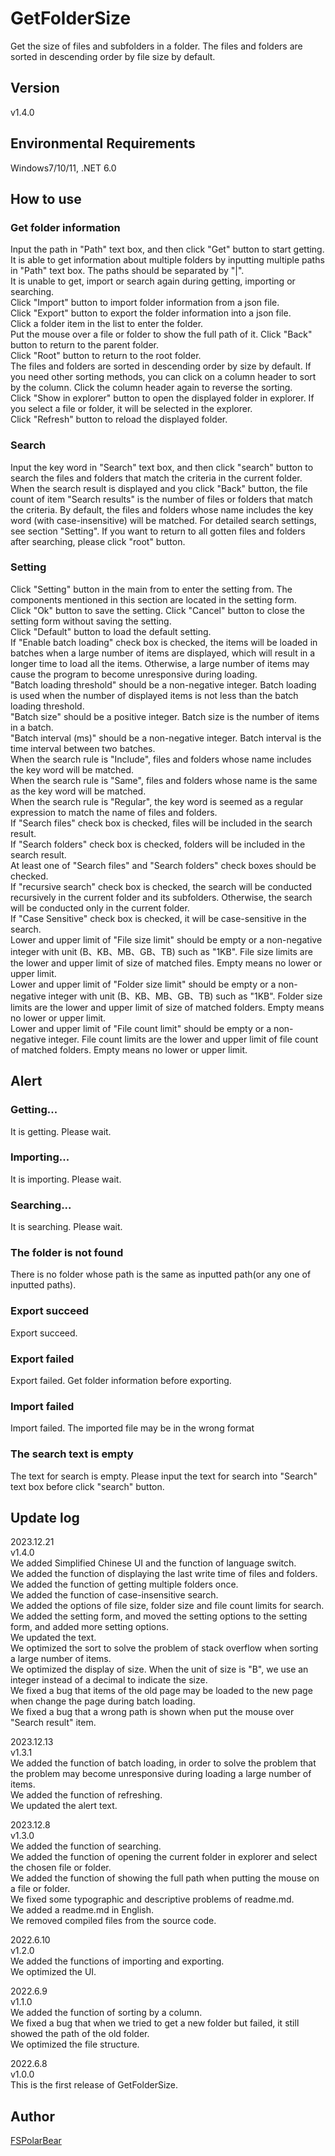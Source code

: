 # GetFolderSize
Get the size of files and subfolders in a folder. The files and folders are sorted in descending order by file size by default.

## Version
v1.4.0

## Environmental Requirements
Windows7/10/11, .NET 6.0

## How to use
### Get folder information
Input the path in "Path" text box, and then click "Get" button to start getting.<br>
It is able to get information about multiple folders by inputting multiple paths in "Path" text box. The paths should be separated by "|".<br>
It is unable to get, import or search again during getting, importing or searching.<br>
Click "Import" button to import folder information from a json file.<br>
Click "Export" button to export the folder information into a json file.<br>
Click a folder item in the list to enter the folder.<br>
Put the mouse over a file or folder to show the full path of it.
Click "Back" button to return to the parent folder.<br>
Click "Root" button to return to the root folder.<br>
The files and folders are sorted in descending order by size by default. If you need other sorting methods, you can click on a column header to sort by the column. Click the column header again to reverse the sorting.<br>
Click "Show in explorer" button to open the displayed folder in explorer. If you select a file or folder, it will be selected in the explorer.<br>
Click "Refresh" button to reload the displayed folder.<br>

### Search
Input the key word in "Search" text box, and then click "search" button to search the files and folders that match the criteria in the current folder.<br>
When the search result is displayed and you click "Back" button, the file count of item "Search results" is the number of files or folders that match the criteria.
By default, the files and folders whose name includes the key word (with case-insensitive) will be matched. For detailed search settings, see section "Setting".
If you want to return to all gotten files and folders after searching, please click "root" button.<br>

### Setting
Click "Setting" button in the main from to enter the setting from. The components mentioned in this section are located in the setting form.<br>
Click "Ok" button to save the setting. Click "Cancel" button to close the setting form without saving the setting.<br>
Click "Default" button to load the default setting.<br>
If "Enable batch loading" check box is checked, the items will be loaded in batches when a large number of items are displayed, which will result in a longer time to load all the items. Otherwise, a large number of items may cause the program to become unresponsive during loading.<br>
"Batch loading threshold" should be a non-negative integer. Batch loading is used when the number of displayed items is not less than the batch loading threshold.<br>
"Batch size" should be a positive integer. Batch size is the number of items in a batch.<br>
"Batch interval (ms)" should be a non-negative integer. Batch interval is the time interval between two batches.<br>
When the search rule is "Include", files and folders whose name includes the key word will be matched.<br>
When the search rule is "Same", files and folders whose name is the same as the key word will be matched.<br>
When the search rule is "Regular", the key word is seemed as a regular expression to match the name of files and folders.<br>
If "Search files" check box is checked, files will be included in the search result.<br>
If "Search folders" check box is checked, folders will be included in the search result.<br>
At least one of "Search files" and "Search folders" check boxes should be checked.<br>
If "recursive search" check box is checked, the search will be conducted recursively in the current folder and its subfolders. Otherwise, the search will be conducted only in the current folder.<br>
If "Case Sensitive" check box is checked, it will be case-sensitive in the search.<br>
Lower and upper limit of "File size limit" should be empty or a non-negative integer with unit (B、KB、MB、GB、TB) such as "1KB". File size limits are the lower and upper limit of size of matched files. Empty means no lower or upper limit.<br>
Lower and upper limit of "Folder size limit" should be empty or a non-negative integer with unit (B、KB、MB、GB、TB) such as "1KB". Folder size limits are the lower and upper limit of size of matched folders. Empty means no lower or upper limit.<br>
Lower and upper limit of "File count limit" should be empty or a non-negative integer. File count limits are the lower and upper limit of file count of matched folders. Empty means no lower or upper limit.<br>

## Alert
### Getting...
It is getting. Please wait.
### Importing...
It is importing. Please wait.
### Searching...
It is searching. Please wait.
### The folder is not found
There is no folder whose path is the same as inputted path(or any one of inputted paths).
### Export succeed
Export succeed.
### Export failed
Export failed. Get folder information before exporting.
### Import failed
Import failed. The imported file may be in the wrong format
### The search text is empty
The text for search is empty. Please input the text for search into "Search" text box before click "search" button.



## Update log
2023.12.21<br>
v1.4.0<br>
We added Simplified Chinese UI and the function of language switch.<br>
We added the function of displaying the last write time of files and folders.<br>
We added the function of getting multiple folders once.<br>
We added the function of case-insensitive search.<br>
We added the options of file size, folder size and file count limits for search.<br>
We added the setting form, and moved the setting options to the setting form, and added more setting options.<br>
We updated the text.<br>
We optimized the sort to solve the problem of stack overflow when sorting a large number of items.<br>
We optimized the display of size. When the unit of size is "B", we use an integer instead of a decimal to indicate the size.<br>
We fixed a bug that items of the old page may be loaded to the new page when change the page during batch loading.<br>
We fixed a bug that a wrong path is shown when put the mouse over "Search result" item.<br>



2023.12.13<br>
v1.3.1<br>
We added the function of batch loading, in order to solve the problem that the problem may become unresponsive during loading a large number of items.<br>
We added the function of refreshing.<br>
We updated the alert text.<br>


2023.12.8<br>
v1.3.0<br>
We added the function of searching.<br>
We added the function of opening the current folder in explorer and select the chosen file or folder.<br>
We added the function of showing the full path when putting the mouse on a file or folder.<br>
We fixed some typographic and descriptive problems of readme.md.<br>
We added a readme.md in English.<br>
We removed compiled files from the source code.<br>

2022.6.10<br>
v1.2.0<br>
We added the functions of importing and exporting.<br>
We optimized the UI.<br>

2022.6.9<br>
v1.1.0<br>
We added the function of sorting by a column.<br>
We fixed a bug that when we tried to get a new folder but failed, it still showed the path of the old folder.<br>
We optimized the file structure.<br>

2022.6.8<br>
v1.0.0<br>
This is the first release of GetFolderSize.<br>


## Author
[FSPolarBear](https://github.com/FSPolarBear)

